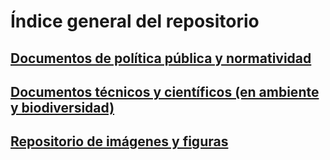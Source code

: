 # **Índice general del repositorio**
## [Documentos de política pública y normatividad](https://github.com/gquimbayo/BOG-Ambiente_Territorio/tree/main/urban_planning_docs)
## [Documentos técnicos y científicos (en ambiente y biodiversidad)](https://github.com/gquimbayo/BOG-Ambiente_Territorio/tree/main/bd_urban_nature_docs)
## [Repositorio de imágenes y figuras](https://github.com/gquimbayo/BOG-Ambiente_Territorio/tree/main/Scans_im%C3%A1genes)
